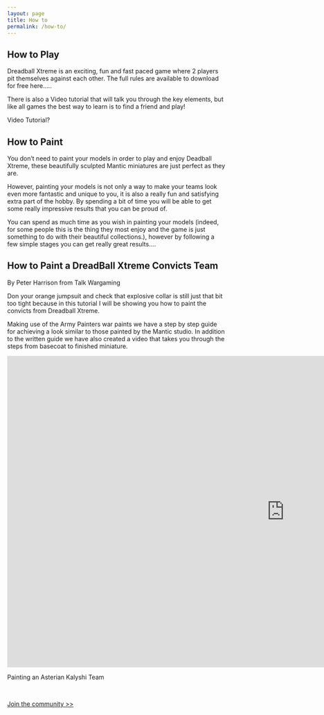 ```yaml
---
layout: page
title: How to
permalink: /how-to/
---
```


<h2>How to Play</h2>

Dreadball Xtreme is an exciting, fun and fast paced game where 2 players pit themselves against each other. The full rules are available to download for free here…..

There is also a Video tutorial that will talk you through the key elements, but like all games the best way to learn is to find a friend and play!

Video Tutorial?

<h2>How to Paint</h2>

You don’t need to paint your models in order to play and enjoy Deadball Xtreme, these beautifully sculpted Mantic miniatures are just perfect as they are.

However, painting your models is not only a way to make your teams look even more fantastic and unique to you, it is also a really fun and satisfying extra part of the hobby. By spending a bit of time you will be able to get some really impressive results that you can be proud of.

You can spend as much time as you wish in painting your models (indeed, for some people this is the thing they most enjoy and the game is just something to do with their beautiful collections.), however by following a few simple stages you can get really great results….

<h2>How to Paint a DreadBall Xtreme Convicts Team</h2>
By Peter Harrison from Talk Wargaming

Don your orange jumpsuit and check that explosive collar is still just that bit too tight because in this tutorial I will be showing you how to paint the convicts from Dreadball Xtreme.

Making use of the Army Painters war paints we have a step by step guide for achieving a look similar to those painted by the Mantic studio. In addition to the written guide we have also created a video that takes you through the steps from basecoat to finished miniature.

<iframe width="1280" height="720" src="https://www.youtube.com/embed/B8PJO4fee3k" frameborder="0" allowfullscreen></iframe>


Painting an Asterian Kalyshi Team

<div class="clearfix">&nbsp;</div>

<p><a href="community/" class="btn btn-success btn-lg">Join the community >></a></p>

<div class="clearfix">&nbsp;</div>

